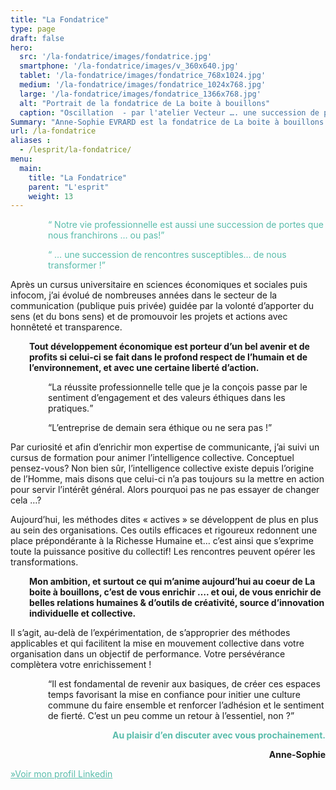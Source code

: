 ```yaml
---
title: "La Fondatrice"
type: page
draft: false
hero:
  src: '/la-fondatrice/images/fondatrice.jpg'
  smartphone: '/la-fondatrice/images/v_360x640.jpg'
  tablet: '/la-fondatrice/images/fondatrice_768x1024.jpg'
  medium: '/la-fondatrice/images/fondatrice_1024x768.jpg'
  large: '/la-fondatrice/images/fondatrice_1366x768.jpg'
  alt: "Portrait de la fondatrice de La boite à bouillons"
  caption: "Oscillation  - par l'atelier Vecteur …. une succession de portes en bois qui forment un passage à travers le quartier de la création à Nantes. Une immersion qui invite au voyage et à la réflexion..."
Summary: "Anne-Sophie EVRARD est la fondatrice de La boite à bouillons. Elle est consultante en stratégie de communication, formatrice et facilitatrice experte des processus d'intelligence collective."
url: /la-fondatrice
aliases :
  - /lesprit/la-fondatrice/
menu:
  main:
    title: "La Fondatrice"
    parent: "L'esprit"
    weight: 13
---
```

<p style="padding-left: 60px;">
    <span style="color: #59bcab;"><q> Notre vie professionnelle est aussi une succession de portes que nous franchirons
            … ou pas!</q></span>
</p>

<p style="padding-left: 60px;">
    <span style="color: #59bcab;"><q> &#8230; une succession de rencontres susceptibles&#8230; de nous transformer
            !</q></span>
</p>

Après un cursus universitaire en sciences économiques et sociales puis infocom, j&rsquo;ai évolué de nombreuses années
dans le secteur de la communication (publique puis privée) guidée par la volonté d&rsquo;apporter du sens (et du bons
sens) et de promouvoir les projets et actions avec honnêteté et transparence.

<p style="padding-left: 30px;">
    <strong>Tout développement économique est porteur d&rsquo;un bel avenir et de profits si celui-ci se fait dans le
        profond respect de l&rsquo;humain et de l&rsquo;environnement, et avec une certaine liberté
        d&rsquo;action.</strong>
</p>

<p style="padding-left: 60px;">
    <q>La réussite professionnelle telle que je la conçois passe par le sentiment d&rsquo;engagement et des valeurs
        éthiques dans les pratiques.</q>
</p>

<p style="padding-left: 60px;">
    <q>L&rsquo;entreprise de demain sera éthique ou ne sera pas !</q>
</p>

Par curiosité et afin d&rsquo;enrichir mon expertise de communicante, j&rsquo;ai suivi un cursus de formation pour
animer l&rsquo;intelligence collective. Conceptuel pensez-vous? Non bien sûr, l&rsquo;intelligence collective existe
depuis l&rsquo;origine de l&rsquo;Homme, mais disons que celui-ci n&rsquo;a pas toujours su la mettre en action pour
servir l&rsquo;intérêt général. Alors pourquoi pas ne pas essayer de changer cela &#8230;?

Aujourd&rsquo;hui, les méthodes dites « actives » se développent de plus en plus au sein des organisations. Ces outils
efficaces et rigoureux redonnent une place prépondérante à la Richesse Humaine et… c&rsquo;est ainsi que s&rsquo;exprime
toute la puissance positive du collectif! Les rencontres peuvent opérer les transformations.

<p style="padding-left: 30px;">
    <strong>Mon ambition, et surtout ce qui m&rsquo;anime aujourd&rsquo;hui au coeur de La boite à bouillons,
        c&rsquo;est de vous enrichir …. et oui, de vous enrichir de belles relations humaines & d&rsquo;outils de
        créativité, source d&rsquo;innovation individuelle et collective.</strong>
</p>

Il s&rsquo;agit, au-delà de l&rsquo;expérimentation, de s&rsquo;approprier des méthodes applicables et qui facilitent la
mise en mouvement collective dans votre organisation dans un objectif de performance. Votre persévérance complètera
votre enrichissement !

<p style="padding-left: 60px;">
    <q>Il est fondamental de revenir aux basiques, de créer ces espaces temps favorisant la mise en confiance pour
        initier une culture commune du faire ensemble et renforcer l&rsquo;adhésion et le sentiment de fierté.
        C&rsquo;est un peu comme un retour à l&rsquo;essentiel, non ?</q>
</p>

<p style="text-align: right;">
    <span style="color: #59bcab;"><strong>Au plaisir d&rsquo;en discuter avec vous prochainement.</strong></span>
</p>

<p style="text-align: right;">
    <strong>Anne-Sophie</strong>
</p>

<span style="color: #59bcab;"><a style="color: #59bcab;" href="https://www.linkedin.com/in/annesophieevrard/">»Voir mon
        profil Linkedin</a></span>
